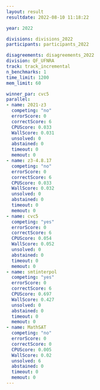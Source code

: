 ```yaml
---
layout: result
resultdate: 2022-08-10 11:18:22

year: 2022

divisions: divisions_2022
participants: participants_2022

disagreements: disagreements_2022
division: QF_UFNRA
track: track_incremental
n_benchmarks: 1
time_limit: 1200
mem_limit: 60

winner_par: cvc5
parallel:
- name: 2021-z3
  competing: "no"
  errorScore: 0
  correctScore: 6
  CPUScore: 0.033
  WallScore: 0.031
  unsolved: 0
  abstained: 0
  timeout: 0
  memout: 0
- name: z3-4.8.17
  competing: "no"
  errorScore: 0
  correctScore: 6
  CPUScore: 0.033
  WallScore: 0.032
  unsolved: 0
  abstained: 0
  timeout: 0
  memout: 0
- name: cvc5
  competing: "yes"
  errorScore: 0
  correctScore: 6
  CPUScore: 0.054
  WallScore: 0.052
  unsolved: 0
  abstained: 0
  timeout: 0
  memout: 0
- name: smtinterpol
  competing: "yes"
  errorScore: 0
  correctScore: 6
  CPUScore: 0.697
  WallScore: 0.427
  unsolved: 0
  abstained: 0
  timeout: 0
  memout: 0
- name: MathSAT
  competing: "no"
  errorScore: 0
  correctScore: 0
  CPUScore: 0.005
  WallScore: 0.02
  unsolved: 6
  abstained: 0
  timeout: 0
  memout: 0
---
```

